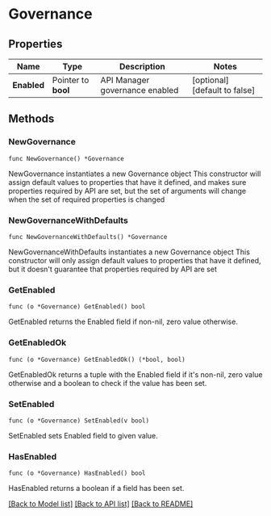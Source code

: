 # Governance

## Properties

Name | Type | Description | Notes
------------ | ------------- | ------------- | -------------
**Enabled** | Pointer to **bool** | API Manager governance enabled | [optional] [default to false]

## Methods

### NewGovernance

`func NewGovernance() *Governance`

NewGovernance instantiates a new Governance object
This constructor will assign default values to properties that have it defined,
and makes sure properties required by API are set, but the set of arguments
will change when the set of required properties is changed

### NewGovernanceWithDefaults

`func NewGovernanceWithDefaults() *Governance`

NewGovernanceWithDefaults instantiates a new Governance object
This constructor will only assign default values to properties that have it defined,
but it doesn't guarantee that properties required by API are set

### GetEnabled

`func (o *Governance) GetEnabled() bool`

GetEnabled returns the Enabled field if non-nil, zero value otherwise.

### GetEnabledOk

`func (o *Governance) GetEnabledOk() (*bool, bool)`

GetEnabledOk returns a tuple with the Enabled field if it's non-nil, zero value otherwise
and a boolean to check if the value has been set.

### SetEnabled

`func (o *Governance) SetEnabled(v bool)`

SetEnabled sets Enabled field to given value.

### HasEnabled

`func (o *Governance) HasEnabled() bool`

HasEnabled returns a boolean if a field has been set.


[[Back to Model list]](../README.md#documentation-for-models) [[Back to API list]](../README.md#documentation-for-api-endpoints) [[Back to README]](../README.md)


